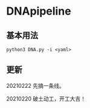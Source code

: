 # DNApipeline

## 基本用法

```
python3 DNA.py -i <yaml>
```


## 更新
20210222 先搞一条线。

20210220 破土动工，开工大吉！